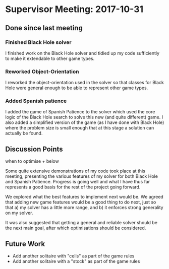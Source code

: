 # Supervisor Meeting: 2017-10-31

## Done since last meeting

### Finished Black Hole solver

I finished work on the Black Hole solver and tidied up my code sufficiently to
make it extendable to other game types.

### Reworked Object-Orientation

I reworked the object-orientation used in the solver so that classes for Black
Hole were general enough to be able to represent other game types.

### Added Spanish patience

I added the game of Spanish Patience to the solver which used the core logic
of the Black Hole search to solve this new (and quite different) game. I also
added a simplified version of the game (as I have done with Black Hole) where
the problem size is small enough that at this stage a solution can actually be
found.

## Discussion Points

when to optimise + below

Some quite extensive demonstrations of my code took place at this meeting,
presenting the various features of my solver for both Black Hole and Spanish
Patience. Progress is going well and what I have thus far represents a good
basis for the rest of the project going forward.

We explored what the best features to implement next would be. We agreed that
adding new game features would be a good thing to do next, just so that a) my
solver has a little more range, and b) it enforces strong generality on my
solver.

It was also suggested that getting a general and reliable solver should be the
next main goal, after which optimisations should be considered.

## Future Work

- Add another solitaire with "cells" as part of the game rules
- Add another solitaire with a "stock" as part of the game rules
